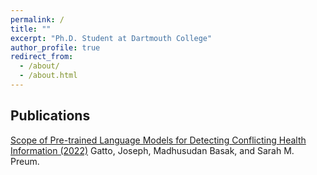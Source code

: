 ```yaml
---
permalink: /
title: ""
excerpt: "Ph.D. Student at Dartmouth College"
author_profile: true
redirect_from: 
  - /about/
  - /about.html
---
```


## Publications

[Scope of Pre-trained Language Models for Detecting Conflicting Health Information (2022)](https://arxiv.org/pdf/2209.11102.pdf)
Gatto, Joseph, Madhusudan Basak, and Sarah M. Preum.


